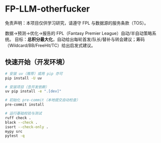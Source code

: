 # FP-LLM-otherfucker
免责声明：本项目仅供学习研究，请遵守 FPL 与数据源的服务条款（TOS）。

数据→预测→优化→报告的 FPL（Fantasy Premier League）自动/半自动策略系统。
目标：**总积分最大化**，自动给出每轮首发/队长/替补与转会建议；筹码（Wildcard/BB/FreeHit/TC）给出启发式建议。

## 快速开始（开发环境）
```bash
# 安装 uv（推荐）或用 pip 亦可
pip install -U uv

# 安装项目（含开发依赖）
uv pip install -e ".[dev]"

# 初始化 pre-commit（本地提交自动检查）
pre-commit install

# 运行基础校验与测试
ruff check .
black --check .
isort --check-only .
mypy src
pytest -q
